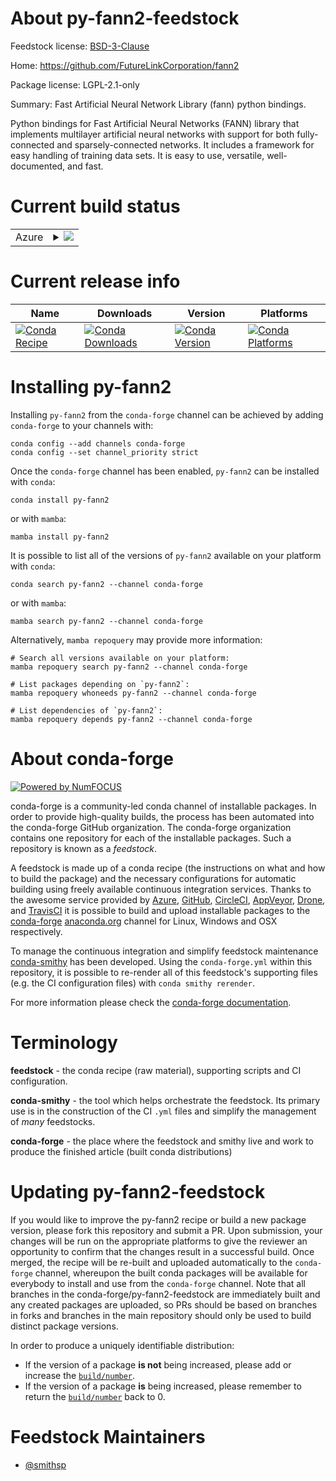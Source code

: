 About py-fann2-feedstock
========================

Feedstock license: [BSD-3-Clause](https://github.com/conda-forge/py-fann2-feedstock/blob/main/LICENSE.txt)

Home: https://github.com/FutureLinkCorporation/fann2

Package license: LGPL-2.1-only

Summary: Fast Artificial Neural Network Library (fann) python bindings.

Python bindings for Fast Artificial Neural Networks (FANN) library that
implements multilayer artificial neural networks with support for both
fully-connected and sparsely-connected networks. It includes a framework for
easy handling of training data sets. It is easy to use, versatile, well-
documented, and fast.


Current build status
====================


<table>
    
  <tr>
    <td>Azure</td>
    <td>
      <details>
        <summary>
          <a href="https://dev.azure.com/conda-forge/feedstock-builds/_build/latest?definitionId=5147&branchName=main">
            <img src="https://dev.azure.com/conda-forge/feedstock-builds/_apis/build/status/py-fann2-feedstock?branchName=main">
          </a>
        </summary>
        <table>
          <thead><tr><th>Variant</th><th>Status</th></tr></thead>
          <tbody><tr>
              <td>linux_64_python3.10.____cpython</td>
              <td>
                <a href="https://dev.azure.com/conda-forge/feedstock-builds/_build/latest?definitionId=5147&branchName=main">
                  <img src="https://dev.azure.com/conda-forge/feedstock-builds/_apis/build/status/py-fann2-feedstock?branchName=main&jobName=linux&configuration=linux%20linux_64_python3.10.____cpython" alt="variant">
                </a>
              </td>
            </tr><tr>
              <td>linux_64_python3.11.____cpython</td>
              <td>
                <a href="https://dev.azure.com/conda-forge/feedstock-builds/_build/latest?definitionId=5147&branchName=main">
                  <img src="https://dev.azure.com/conda-forge/feedstock-builds/_apis/build/status/py-fann2-feedstock?branchName=main&jobName=linux&configuration=linux%20linux_64_python3.11.____cpython" alt="variant">
                </a>
              </td>
            </tr><tr>
              <td>linux_64_python3.12.____cpython</td>
              <td>
                <a href="https://dev.azure.com/conda-forge/feedstock-builds/_build/latest?definitionId=5147&branchName=main">
                  <img src="https://dev.azure.com/conda-forge/feedstock-builds/_apis/build/status/py-fann2-feedstock?branchName=main&jobName=linux&configuration=linux%20linux_64_python3.12.____cpython" alt="variant">
                </a>
              </td>
            </tr><tr>
              <td>linux_64_python3.13.____cp313</td>
              <td>
                <a href="https://dev.azure.com/conda-forge/feedstock-builds/_build/latest?definitionId=5147&branchName=main">
                  <img src="https://dev.azure.com/conda-forge/feedstock-builds/_apis/build/status/py-fann2-feedstock?branchName=main&jobName=linux&configuration=linux%20linux_64_python3.13.____cp313" alt="variant">
                </a>
              </td>
            </tr><tr>
              <td>linux_64_python3.14.____cp314</td>
              <td>
                <a href="https://dev.azure.com/conda-forge/feedstock-builds/_build/latest?definitionId=5147&branchName=main">
                  <img src="https://dev.azure.com/conda-forge/feedstock-builds/_apis/build/status/py-fann2-feedstock?branchName=main&jobName=linux&configuration=linux%20linux_64_python3.14.____cp314" alt="variant">
                </a>
              </td>
            </tr><tr>
              <td>osx_64_python3.10.____cpython</td>
              <td>
                <a href="https://dev.azure.com/conda-forge/feedstock-builds/_build/latest?definitionId=5147&branchName=main">
                  <img src="https://dev.azure.com/conda-forge/feedstock-builds/_apis/build/status/py-fann2-feedstock?branchName=main&jobName=osx&configuration=osx%20osx_64_python3.10.____cpython" alt="variant">
                </a>
              </td>
            </tr><tr>
              <td>osx_64_python3.11.____cpython</td>
              <td>
                <a href="https://dev.azure.com/conda-forge/feedstock-builds/_build/latest?definitionId=5147&branchName=main">
                  <img src="https://dev.azure.com/conda-forge/feedstock-builds/_apis/build/status/py-fann2-feedstock?branchName=main&jobName=osx&configuration=osx%20osx_64_python3.11.____cpython" alt="variant">
                </a>
              </td>
            </tr><tr>
              <td>osx_64_python3.12.____cpython</td>
              <td>
                <a href="https://dev.azure.com/conda-forge/feedstock-builds/_build/latest?definitionId=5147&branchName=main">
                  <img src="https://dev.azure.com/conda-forge/feedstock-builds/_apis/build/status/py-fann2-feedstock?branchName=main&jobName=osx&configuration=osx%20osx_64_python3.12.____cpython" alt="variant">
                </a>
              </td>
            </tr><tr>
              <td>osx_64_python3.13.____cp313</td>
              <td>
                <a href="https://dev.azure.com/conda-forge/feedstock-builds/_build/latest?definitionId=5147&branchName=main">
                  <img src="https://dev.azure.com/conda-forge/feedstock-builds/_apis/build/status/py-fann2-feedstock?branchName=main&jobName=osx&configuration=osx%20osx_64_python3.13.____cp313" alt="variant">
                </a>
              </td>
            </tr><tr>
              <td>osx_64_python3.14.____cp314</td>
              <td>
                <a href="https://dev.azure.com/conda-forge/feedstock-builds/_build/latest?definitionId=5147&branchName=main">
                  <img src="https://dev.azure.com/conda-forge/feedstock-builds/_apis/build/status/py-fann2-feedstock?branchName=main&jobName=osx&configuration=osx%20osx_64_python3.14.____cp314" alt="variant">
                </a>
              </td>
            </tr>
          </tbody>
        </table>
      </details>
    </td>
  </tr>
</table>

Current release info
====================

| Name | Downloads | Version | Platforms |
| --- | --- | --- | --- |
| [![Conda Recipe](https://img.shields.io/badge/recipe-py--fann2-green.svg)](https://anaconda.org/conda-forge/py-fann2) | [![Conda Downloads](https://img.shields.io/conda/dn/conda-forge/py-fann2.svg)](https://anaconda.org/conda-forge/py-fann2) | [![Conda Version](https://img.shields.io/conda/vn/conda-forge/py-fann2.svg)](https://anaconda.org/conda-forge/py-fann2) | [![Conda Platforms](https://img.shields.io/conda/pn/conda-forge/py-fann2.svg)](https://anaconda.org/conda-forge/py-fann2) |

Installing py-fann2
===================

Installing `py-fann2` from the `conda-forge` channel can be achieved by adding `conda-forge` to your channels with:

```
conda config --add channels conda-forge
conda config --set channel_priority strict
```

Once the `conda-forge` channel has been enabled, `py-fann2` can be installed with `conda`:

```
conda install py-fann2
```

or with `mamba`:

```
mamba install py-fann2
```

It is possible to list all of the versions of `py-fann2` available on your platform with `conda`:

```
conda search py-fann2 --channel conda-forge
```

or with `mamba`:

```
mamba search py-fann2 --channel conda-forge
```

Alternatively, `mamba repoquery` may provide more information:

```
# Search all versions available on your platform:
mamba repoquery search py-fann2 --channel conda-forge

# List packages depending on `py-fann2`:
mamba repoquery whoneeds py-fann2 --channel conda-forge

# List dependencies of `py-fann2`:
mamba repoquery depends py-fann2 --channel conda-forge
```


About conda-forge
=================

[![Powered by
NumFOCUS](https://img.shields.io/badge/powered%20by-NumFOCUS-orange.svg?style=flat&colorA=E1523D&colorB=007D8A)](https://numfocus.org)

conda-forge is a community-led conda channel of installable packages.
In order to provide high-quality builds, the process has been automated into the
conda-forge GitHub organization. The conda-forge organization contains one repository
for each of the installable packages. Such a repository is known as a *feedstock*.

A feedstock is made up of a conda recipe (the instructions on what and how to build
the package) and the necessary configurations for automatic building using freely
available continuous integration services. Thanks to the awesome service provided by
[Azure](https://azure.microsoft.com/en-us/services/devops/), [GitHub](https://github.com/),
[CircleCI](https://circleci.com/), [AppVeyor](https://www.appveyor.com/),
[Drone](https://cloud.drone.io/welcome), and [TravisCI](https://travis-ci.com/)
it is possible to build and upload installable packages to the
[conda-forge](https://anaconda.org/conda-forge) [anaconda.org](https://anaconda.org/)
channel for Linux, Windows and OSX respectively.

To manage the continuous integration and simplify feedstock maintenance
[conda-smithy](https://github.com/conda-forge/conda-smithy) has been developed.
Using the ``conda-forge.yml`` within this repository, it is possible to re-render all of
this feedstock's supporting files (e.g. the CI configuration files) with ``conda smithy rerender``.

For more information please check the [conda-forge documentation](https://conda-forge.org/docs/).

Terminology
===========

**feedstock** - the conda recipe (raw material), supporting scripts and CI configuration.

**conda-smithy** - the tool which helps orchestrate the feedstock.
                   Its primary use is in the construction of the CI ``.yml`` files
                   and simplify the management of *many* feedstocks.

**conda-forge** - the place where the feedstock and smithy live and work to
                  produce the finished article (built conda distributions)


Updating py-fann2-feedstock
===========================

If you would like to improve the py-fann2 recipe or build a new
package version, please fork this repository and submit a PR. Upon submission,
your changes will be run on the appropriate platforms to give the reviewer an
opportunity to confirm that the changes result in a successful build. Once
merged, the recipe will be re-built and uploaded automatically to the
`conda-forge` channel, whereupon the built conda packages will be available for
everybody to install and use from the `conda-forge` channel.
Note that all branches in the conda-forge/py-fann2-feedstock are
immediately built and any created packages are uploaded, so PRs should be based
on branches in forks and branches in the main repository should only be used to
build distinct package versions.

In order to produce a uniquely identifiable distribution:
 * If the version of a package **is not** being increased, please add or increase
   the [``build/number``](https://docs.conda.io/projects/conda-build/en/latest/resources/define-metadata.html#build-number-and-string).
 * If the version of a package **is** being increased, please remember to return
   the [``build/number``](https://docs.conda.io/projects/conda-build/en/latest/resources/define-metadata.html#build-number-and-string)
   back to 0.

Feedstock Maintainers
=====================

* [@smithsp](https://github.com/smithsp/)

